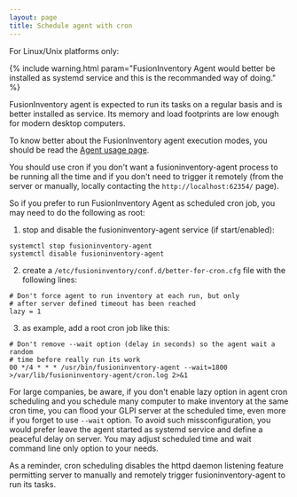 ```yaml
---
layout: page
title: Schedule agent with cron
---
```


For Linux/Unix platforms only:

{% include warning.html param="FusionInventory Agent would better be installed as systemd service and this is the recommanded way of doing." %}

FusionInventory agent is expected to run its tasks on a regular basis and is better
installed as service. Its memory and load footprints are low enough for modern desktop computers.

To know better about the FusionInventory agent execution modes, you should be read the [Agent usage page](usage.html).

You should use cron if you don't want a fusioninventory-agent process to be running
all the time and if you don't need to trigger it remotely (from the server
or manually, locally contacting the `http://localhost:62354/` page).

So if you prefer to run FusionInventory Agent as scheduled cron job, you may need
to do the following as root:
1. stop and disable the fusioninventory-agent service (if start/enabled):
```
systemctl stop fusioninventory-agent
systemctl disable fusioninventory-agent
```

2. create a `/etc/fusioninventory/conf.d/better-for-cron.cfg` file with the following
   lines:
```
# Don't force agent to run inventory at each run, but only
# after server defined timeout has been reached
lazy = 1
```

3. as example, add a root cron job like this:
```
# Don't remove --wait option (delay in seconds) so the agent wait a random
# time before really run its work
00 */4 * * * /usr/bin/fusioninventory-agent --wait=1800 >/var/lib/fusioninventory-agent/cron.log 2>&1
```

For large companies, be aware, if you don't enable lazy option in agent cron scheduling and you schedule
many computer to make inventory at the same cron time, you can flood your GLPI server at the
scheduled time, even more if you forget to use `--wait` option. To avoid such missconfiguration,
you would prefer leave the agent started as systemd service and define a peaceful delay
on server. You may adjust scheduled time and wait command line only option to your needs.

As a reminder, cron scheduling disables the httpd daemon listening feature permitting server
to manually and remotely trigger fusioninventory-agent to run its tasks.
